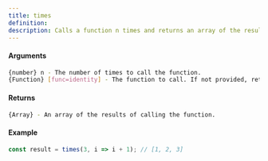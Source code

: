 ```yaml
---
title: times
definition: 
description: Calls a function n times and returns an array of the results.
---
```



#### Arguments


```bash
{number} n - The number of times to call the function.
{Function} [func=identity] - The function to call. If not provided, returns an array of indices.
```


#### Returns


```bash
{Array} - An array of the results of calling the function.
```


#### Example


```ts
const result = times(3, i => i + 1); // [1, 2, 3]
```